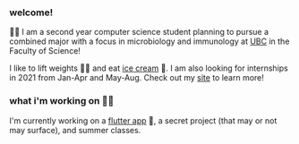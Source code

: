 ### welcome!
👩‍🔬 I am a second year computer science student planning to pursue a combined major with a focus in microbiology and immunology at [UBC](https://ubc.ca) in the Faculty of Science! 

I like to lift weights 🏋️‍♀️ and eat [ice cream](https://www.madebymarcus.ca/) 🍦. I am also looking for internships in 2021 from Jan-Apr and May-Aug. Check out my [site](https://haolucy.tech/) to learn more!

### what i'm working on 👩‍💻
I'm currently working on a [flutter app](https://github.com/lhao03/nutrin-food-tracking-app) 📱, a secret project (that may or not may surface), and summer classes. 




